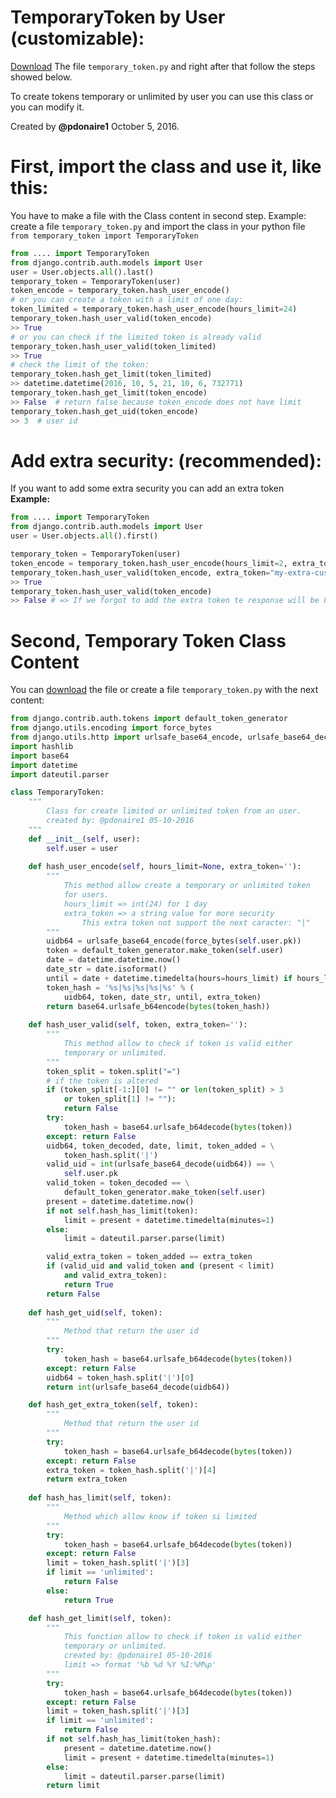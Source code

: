 TemporaryToken by User (customizable):
======================================
[Download](https://github.com/pdonaire1/diccionario_de_comandos/blob/master/Django/temporary_token.py) 
The file ```temporary_token.py``` and right after that follow the steps showed below.

To create tokens temporary or unlimited by user you can use this class or you can modify it.

Created by **@pdonaire1** October 5, 2016.

First, import the class and use it, like this:
==============================================
You have to make a file with the Class content in second step.
Example: create a file ```temporary_token.py``` and import the class in your python file ```from temporary_token import TemporaryToken```

```python
from .... import TemporaryToken
from django.contrib.auth.models import User
user = User.objects.all().last()
temporary_token = TemporaryToken(user)
token_encode = temporary_token.hash_user_encode()
# or you can create a token with a limit of one day:
token_limited = temporary_token.hash_user_encode(hours_limit=24)
temporary_token.hash_user_valid(token_encode)
>> True
# or you can check if the limited token is already valid
temporary_token.hash_user_valid(token_limited)
>> True
# check the limit of the token:
temporary_token.hash_get_limit(token_limited)
>> datetime.datetime(2016, 10, 5, 21, 10, 6, 732771)
temporary_token.hash_get_limit(token_encode)
>> False  # return false because token_encode does not have limit
temporary_token.hash_get_uid(token_encode)
>> 3  # user id
```

Add extra security: (recommended):
==================================

If you want to add some extra security you can add an extra token
**Example:**
```python
from .... import TemporaryToken
from django.contrib.auth.models import User
user = User.objects.all().first()

temporary_token = TemporaryToken(user)
token_encode = temporary_token.hash_user_encode(hours_limit=2, extra_token="my-extra-custom-token")
temporary_token.hash_user_valid(token_encode, extra_token="my-extra-custom-token")
>> True
temporary_token.hash_user_valid(token_encode)
>> False # => If we forgot to add the extra token te response will be False
```
    
Second, Temporary Token Class Content
=============================
You can [download](https://github.com/pdonaire1/diccionario_de_comandos/blob/master/Django/temporary_token.py) 
the file or create a file ```temporary_token.py``` with the next content: 
    
```python
from django.contrib.auth.tokens import default_token_generator
from django.utils.encoding import force_bytes
from django.utils.http import urlsafe_base64_encode, urlsafe_base64_decode
import hashlib
import base64
import datetime
import dateutil.parser

class TemporaryToken:
    """
        Class for create limited or unlimited token from an user.
        created by: @pdonaire1 05-10-2016
    """
    def __init__(self, user):
        self.user = user
        
    def hash_user_encode(self, hours_limit=None, extra_token=''):
        """
            This method allow create a temporary or unlimited token 
            for users.
            hours_limit => int(24) for 1 day
            extra_token => a string value for more security
                This extra token not support the next caracter: "|"
        """
        uidb64 = urlsafe_base64_encode(force_bytes(self.user.pk))
        token = default_token_generator.make_token(self.user)
        date = datetime.datetime.now()
        date_str = date.isoformat()
        until = date + datetime.timedelta(hours=hours_limit) if hours_limit else 'unlimited'
        token_hash = '%s|%s|%s|%s|%s' % (
            uidb64, token, date_str, until, extra_token)
        return base64.urlsafe_b64encode(bytes(token_hash))
        
    def hash_user_valid(self, token, extra_token=''):
        """
            This method allow to check if token is valid either 
            temporary or unlimited.
        """
        token_split = token.split("=")
        # if the token is altered
        if (token_split[-1:][0] != "" or len(token_split) > 3
            or token_split[1] != ""): 
            return False
        try:
            token_hash = base64.urlsafe_b64decode(bytes(token))
        except: return False
        uidb64, token_decoded, date, limit, token_added = \
            token_hash.split('|')
        valid_uid = int(urlsafe_base64_decode(uidb64)) == \
            self.user.pk
        valid_token = token_decoded == \
            default_token_generator.make_token(self.user)
        present = datetime.datetime.now()
        if not self.hash_has_limit(token):
            limit = present + datetime.timedelta(minutes=1)
        else:
            limit = dateutil.parser.parse(limit)

        valid_extra_token = token_added == extra_token
        if (valid_uid and valid_token and (present < limit)
            and valid_extra_token):
            return True
        return False
    
    def hash_get_uid(self, token):
        """
            Method that return the user id
        """
        try:
            token_hash = base64.urlsafe_b64decode(bytes(token))
        except: return False
        uidb64 = token_hash.split('|')[0]
        return int(urlsafe_base64_decode(uidb64))

    def hash_get_extra_token(self, token):
        """
            Method that return the user id
        """
        try:
            token_hash = base64.urlsafe_b64decode(bytes(token))
        except: return False
        extra_token = token_hash.split('|')[4]
        return extra_token
    
    def hash_has_limit(self, token):
        """
            Method which allow know if token si limited
        """
        try: 
            token_hash = base64.urlsafe_b64decode(bytes(token))
        except: return False
        limit = token_hash.split('|')[3]
        if limit == 'unlimited':
            return False
        else:
            return True

    def hash_get_limit(self, token):
        """
            This function allow to check if token is valid either 
            temporary or unlimited.
            created by: @pdonaire1 05-10-2016
            limit => format '%b %d %Y %I:%M%p'
        """
        try:
            token_hash = base64.urlsafe_b64decode(bytes(token))
        except: return False
        limit = token_hash.split('|')[3]
        if limit == 'unlimited':
            return False
        if not self.hash_has_limit(token_hash):
            present = datetime.datetime.now()
            limit = present + datetime.timedelta(minutes=1)
        else:
            limit = dateutil.parser.parse(limit)
        return limit
```
